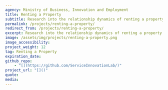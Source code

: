```yaml
---
agency: Ministry of Business, Innovation and Employment
title: Renting a Property
subtitle: Research into the relationship dynamics of renting a property and ways they impact the renting experience and can make it better.  
permalink: /projects/renting-a-property/
redirect_from: /projects/renting-a-property/
excerpt: Research into the relationship dynamics of renting a property and ways they impact the renting experience and can make it better.
image: /assets/img/projects/renting-a-property.png
image_accessibility: 
project_weight: 12
tag: Renting a Property
expiration_date:
github_repo:
    - "[](https://github.com/ServiceInnovationLab/)"
project_url: "[]()"
quote:
media: 
---
```

